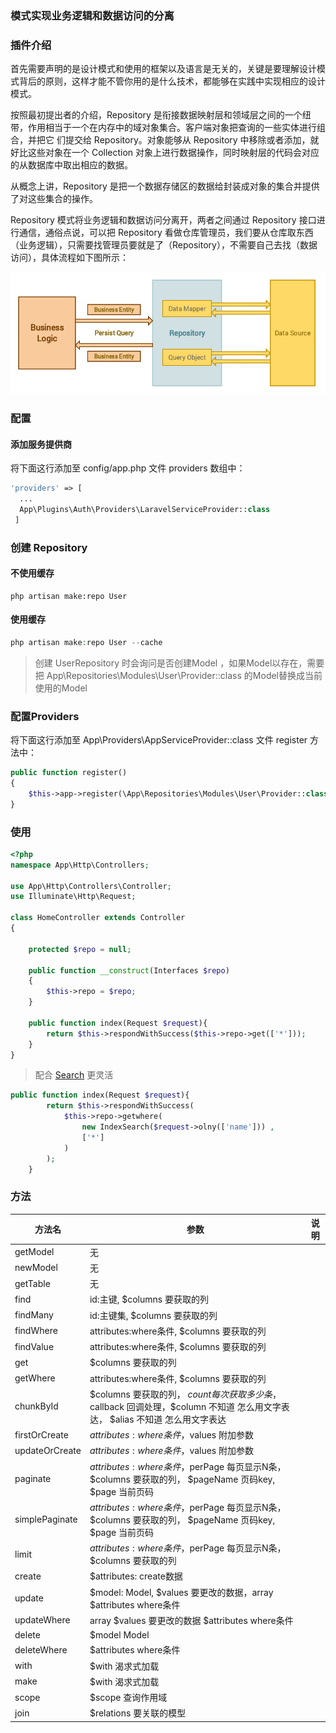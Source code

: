 ### 模式实现业务逻辑和数据访问的分离

### 插件介绍

首先需要声明的是设计模式和使用的框架以及语言是无关的，关键是要理解设计模式背后的原则，这样才能不管你用的是什么技术，都能够在实践中实现相应的设计模式。

按照最初提出者的介绍，Repository 是衔接数据映射层和领域层之间的一个纽带，作用相当于一个在内存中的域对象集合。客户端对象把查询的一些实体进行组合，并把它 们提交给 Repository。对象能够从 Repository 中移除或者添加，就好比这些对象在一个 Collection 对象上进行数据操作，同时映射层的代码会对应的从数据库中取出相应的数据。

从概念上讲，Repository 是把一个数据存储区的数据给封装成对象的集合并提供了对这些集合的操作。

Repository 模式将业务逻辑和数据访问分离开，两者之间通过 Repository 接口进行通信，通俗点说，可以把 Repository 看做仓库管理员，我们要从仓库取东西（业务逻辑），只需要找管理员要就是了（Repository），不需要自己去找（数据访问），具体流程如下图所示：

![Respository原理](./images/Respository原理图.png)

### 配置

#### 添加服务提供商

将下面这行添加至 config/app.php 文件 providers 数组中：

```php
'providers' => [
  ...
  App\Plugins\Auth\Providers\LaravelServiceProvider::class
 ]
```

### 创建 Repository

#### 不使用缓存
```
php artisan make:repo User
```

#### 使用缓存
```php
php artisan make:repo User --cache
```


> 创建 UserRepository 时会询问是否创建Model ，如果Model以存在，需要把 App\Repositories\Modules\User\Provider::class 的Model替换成当前使用的Model

### 配置Providers

将下面这行添加至 App\Providers\AppServiceProvider::class 文件 register 方法中：

```php
public function register()
{
    $this->app->register(\App\Repositories\Modules\User\Provider::class);
}
```

### 使用

```php
<?php
namespace App\Http\Controllers;

use App\Http\Controllers\Controller;
use Illuminate\Http\Request;

class HomeController extends Controller
{

    protected $repo = null;

    public function __construct(Interfaces $repo)
    {
        $this->repo = $repo;
    }

    public function index(Request $request){
        return $this->respondWithSuccess($this->repo->get(['*']));
    }
}
```

> 配合 [Search](./search.md) 更灵活

```php
public function index(Request $request){
        return $this->respondWithSuccess(
            $this->repo->getwhere(
                new IndexSearch($request->olny(['name'])) ,
                ['*']
            )
        );
    }
```

### 方法
| 方法名 | 参数 | 说明 |
| --- | --- | --- |
| getModel | 无|
| newModel | 无| 
| getTable | 无| 
| find | id:主键, $columns 要获取的列|
| findMany | id:主键集, $columns 要获取的列| 
| findWhere | attributes:where条件, $columns 要获取的列| 
| findValue | attributes:where条件, $columns 要获取的列|
| get | $columns 要获取的列| 
| getWhere | attributes:where条件, $columns 要获取的列| 
| chunkById | $columns 要获取的列， $count 每次获取多少条，$callback 回调处理，$column 不知道 怎么用文字表达， $alias 不知道 怎么用文字表达 | 
| firstOrCreate | $attributes:where条件，$values 附加参数| 
| updateOrCreate | $attributes:where条件，$values 附加参数|
| paginate | $attributes:where条件，$perPage 每页显示N条，$columns 要获取的列， $pageName 页码key,  $page 当前页码| 
| simplePaginate | $attributes:where条件，$perPage 每页显示N条，$columns 要获取的列， $pageName 页码key,  $page 当前页码| 
| limit | $attributes:where条件，$perPage 每页显示N条，$columns 要获取的列| 
| create| $attributes: create数据| 
| update | $model: Model, $values 要更改的数据，array $attributes where条件 | 
| updateWhere | array $values 要更改的数据 $attributes where条件 |
|  delete | $model Model | 
|  deleteWhere | $attributes where条件 | 
|  with | $with 渴求式加载 | 
|  make | $with 渴求式加载 |
|  scope | $scope 查询作用域 | 
|  join | $relations 要关联的模型 | 

